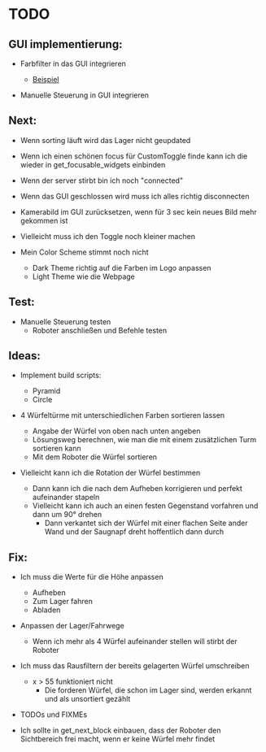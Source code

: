 # TODO

## GUI implementierung:

- Farbfilter in das GUI integrieren
    - [Beispiel](/GUI_example.png)

- Manuelle Steuerung in GUI integrieren

## Next:

- Wenn sorting läuft wird das Lager nicht geupdated

- Wenn ich einen schönen focus für CustomToggle finde kann ich die wieder in get_focusable_widgets einbinden

- Wenn der server stirbt bin ich noch "connected"

- Wenn das GUI geschlossen wird muss ich alles richtig disconnecten

- Kamerabild im GUI zurücksetzen, wenn für 3 sec kein neues Bild mehr gekommen ist

- Vielleicht muss ich den Toggle noch kleiner machen

- Mein Color Scheme stimmt noch nicht
    - Dark Theme richtig auf die Farben im Logo anpassen
    - Light Theme wie die Webpage

## Test:

- Manuelle Steuerung testen
    - Roboter anschließen und Befehle testen

## Ideas:

- Implement build scripts:
    - Pyramid
    - Circle

- 4 Würfeltürme mit unterschiedlichen Farben sortieren lassen
    - Angabe der Würfel von oben nach unten angeben
    - Lösungsweg berechnen, wie man die mit einem zusätzlichen Turm sortieren kann
    - Mit dem Roboter die Würfel sortieren

- Vielleicht kann ich die Rotation der Würfel bestimmen
    - Dann kann ich die nach dem Aufheben korrigieren und perfekt aufeinander stapeln
    - Vielleicht kann ich auch an einen festen Gegenstand vorfahren und dann um 90° drehen
        - Dann verkantet sich der Würfel mit einer flachen Seite ander Wand und der Saugnapf dreht hoffentlich dann durch

## Fix:

- Ich muss die Werte für die Höhe anpassen
    - Aufheben
    - Zum Lager fahren
    - Abladen

- Anpassen der Lager/Fahrwege
    - Wenn ich mehr als 4 Würfel aufeinander stellen will stirbt der Roboter

- Ich muss das Rausfiltern der bereits gelagerten Würfel umschreiben
    - x > 55 funktioniert nicht
        - Die forderen Würfel, die schon im Lager sind, werden erkannt und als unsortiert gezählt

- TODOs und FIXMEs

- Ich sollte in get_next_block einbauen, dass der Roboter den Sichtbereich frei macht, wenn er keine Würfel mehr findet